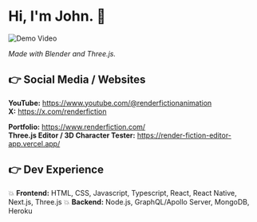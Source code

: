# Hi, I'm John. 👋

![Demo Video](rf_demo2_gif.gif)

<i>Made with Blender and Three.js.</i>

## :point_right: Social Media / Websites
**YouTube:** https://www.youtube.com/@renderfictionanimation<br>
**X:** https://x.com/renderfiction<br>

**Portfolio:** https://www.renderfiction.com/<br>
**Three.js Editor / 3D Character Tester:** https://render-fiction-editor-app.vercel.app/<br>

## :point_right: Dev Experience
:boom: **Frontend:** HTML, CSS, Javascript, Typescript, React, React Native, Next.js, Three.js
:boom: **Backend:** Node.js, GraphQL/Apollo Server, MongoDB, Heroku
